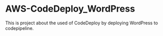 # AWS-CodeDeploy_WordPress
This is project about the used of CodeDeploy by deploying WordPress to codepipeline.
